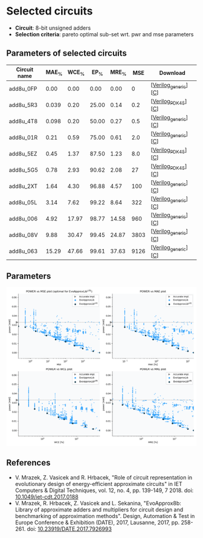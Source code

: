 
Selected circuits
===================
 - **Circuit**: 8-bit unsigned adders
 - **Selection criteria**: pareto optimal sub-set wrt. pwr and mse parameters

Parameters of selected circuits
----------------------------

| Circuit name | MAE<sub>%</sub> | WCE<sub>%</sub> | EP<sub>%</sub> | MRE<sub>%</sub> | MSE | Download |
| --- |  --- | --- | --- | --- | --- | --- | 
| add8u_0FP | 0.00 | 0.00 | 0.00 | 0.00 | 0 |  [[Verilog<sub>generic</sub>](add8u_0FP.v)]  [[C](add8u_0FP.c)] |
| add8u_5R3 | 0.039 | 0.20 | 25.00 | 0.14 | 0.2 |   [[Verilog<sub>PDK45</sub>](add8u_5R3_pdk45.v)] [[C](add8u_5R3.c)] |
| add8u_4T8 | 0.098 | 0.20 | 50.00 | 0.27 | 0.5 |  [[Verilog<sub>generic</sub>](add8u_4T8.v)]  [[C](add8u_4T8.c)] |
| add8u_01R | 0.21 | 0.59 | 75.00 | 0.61 | 2.0 |  [[Verilog<sub>generic</sub>](add8u_01R.v)]  [[C](add8u_01R.c)] |
| add8u_5EZ | 0.45 | 1.37 | 87.50 | 1.23 | 8.0 |   [[Verilog<sub>PDK45</sub>](add8u_5EZ_pdk45.v)] [[C](add8u_5EZ.c)] |
| add8u_5G5 | 0.78 | 2.93 | 90.62 | 2.08 | 27 |   [[Verilog<sub>PDK45</sub>](add8u_5G5_pdk45.v)] [[C](add8u_5G5.c)] |
| add8u_2XT | 1.64 | 4.30 | 96.88 | 4.57 | 100 |  [[Verilog<sub>generic</sub>](add8u_2XT.v)]  [[C](add8u_2XT.c)] |
| add8u_05L | 3.14 | 7.62 | 99.22 | 8.64 | 322 |  [[Verilog<sub>generic</sub>](add8u_05L.v)]  [[C](add8u_05L.c)] |
| add8u_006 | 4.92 | 17.97 | 98.77 | 14.58 | 960 |  [[Verilog<sub>generic</sub>](add8u_006.v)]  [[C](add8u_006.c)] |
| add8u_08V | 9.88 | 30.47 | 99.45 | 24.87 | 3803 |  [[Verilog<sub>generic</sub>](add8u_08V.v)]  [[C](add8u_08V.c)] |
| add8u_063 | 15.29 | 47.66 | 99.61 | 37.63 | 9126 |  [[Verilog<sub>generic</sub>](add8u_063.v)]  [[C](add8u_063.c)] |
    
Parameters
--------------
![Parameters figure](fig.png)

References
--------------
   - V. Mrazek, Z. Vasicek and R. Hrbacek, "Role of circuit representation in evolutionary design of energy-efficient approximate circuits" in IET Computers & Digital Techniques, vol. 12, no. 4, pp. 139-149, 7 2018. doi: [10.1049/iet-cdt.2017.0188](https://dx.doi.org/10.1049/iet-cdt.2017.0188)
   - V. Mrazek, R. Hrbacek, Z. Vasicek and L. Sekanina, "EvoApprox8b: Library of approximate adders and multipliers for circuit design and benchmarking of approximation methods". Design, Automation & Test in Europe Conference & Exhibition (DATE), 2017, Lausanne, 2017, pp. 258-261. doi: [10.23919/DATE.2017.7926993](https://dx.doi.org/10.23919/DATE.2017.7926993)

             